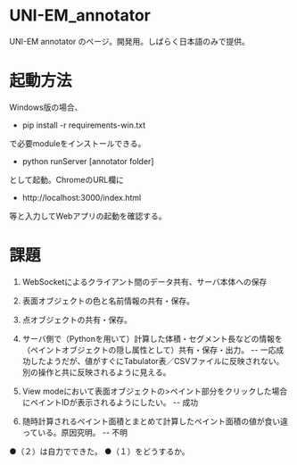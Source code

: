 # UNI-EM_annotator
UNI-EM annotator のページ。開発用。しばらく日本語のみで提供。

# 起動方法
Windows版の場合、

  - pip install -r requirements-win.txt

で必要moduleをインストールできる。
  - python runServer [annotator folder]

として起動。ChromeのURL欄に
  - http://localhost:3000/index.html
  
等と入力してWebアプリの起動を確認する。

# 課題

1. WebSocketによるクライアント間のデータ共有、サーバ本体への保存
  1. 表面オブジェクトの色と名前情報の共有・保存。
  1. 点オブジェクトの共有・保存。
  1. サーバ側で（Pythonを用いて）計算した体積・セグメント長などの情報を（ペイントオブジェクトの隠し属性として）共有・保存・出力。
    -- 一応成功したようだが、値がすぐにTabulator表／CSVファイルに反映されない。別の操作と共に反映されるように見える。

1. View modeにおいて表面オブジェクトの>ペイント部分をクリックした場合にペイントIDが表示されるようにしたい。
  -- 成功

1. 随時計算されるペイント面積とまとめて計算したペイント面積の値が食い違っている。原因究明。
  -- 不明

●（２）は自力でできた。
●（１）をどうするか。

